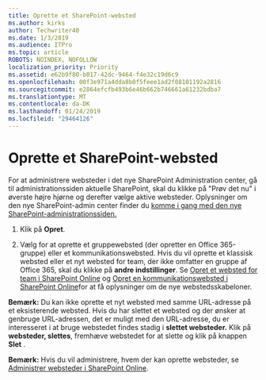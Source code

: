 ```yaml
---
title: Oprette et SharePoint-websted
ms.author: kirks
author: Techwriter40
ms.date: 1/3/2019
ms.audience: ITPro
ms.topic: article
ROBOTS: NOINDEX, NOFOLLOW
localization_priority: Priority
ms.assetid: e62b9f80-b017-42dc-9464-f4e32c19d6c9
ms.openlocfilehash: 00f3e971a4dda8b0f5feee1ad2f08101192a2816
ms.sourcegitcommit: e2864efcfb493b6e46b662b746661a61232bdba7
ms.translationtype: MT
ms.contentlocale: da-DK
ms.lasthandoff: 01/24/2019
ms.locfileid: "29464126"
---
```

# <a name="create-a-sharepoint-site"></a>Oprette et SharePoint-websted

For at administrere websteder i det nye SharePoint Administration center, gå til administrationssiden aktuelle SharePoint, skal du klikke på "Prøv det nu" i øverste højre hjørne og derefter vælge aktive websteder. Oplysninger om den nye SharePoint-admin center finder du [komme i gang med den nye SharePoint-administrationssiden.](https://docs.microsoft.com/en-us/sharepoint/get-started-new-admin-center)
  
1. Klik på **Opret**. 
    
2. Vælg for at oprette et gruppewebsted (der opretter en Office 365-gruppe) eller et kommunikationswebsted. Hvis du vil oprette et klassisk websted eller et nyt websted for team, der ikke omfatter en gruppe af Office 365, skal du klikke på **andre indstillinger**. Se [Opret et websted for team i SharePoint Online](https://support.office.com/en-us/article/create-a-team-site-in-sharepoint-ef10c1e7-15f3-42a3-98aa-b5972711777d?ui=en-US&amp;rs=en-US&amp;ad=US) og [Opret en kommunikationswebsted i SharePoint Online](https://support.office.com/article/7fb44b20-a72f-4d2c-9173-fc8f59ba50eb)for at få oplysninger om de nye webstedsskabeloner.
  
 **Bemærk:** Du kan ikke oprette et nyt websted med samme URL-adresse på et eksisterende websted. Hvis du har slettet et websted og der ønsker at genbruge URL-adressen, det er muligt med den URL-adresse, du er interesseret i at bruge webstedet findes stadig i **slettet websteder.** Klik på **websteder, slettes**, fremhæve webstedet for at slette og klik på knappen **Slet** . 
  
 **Bemærk:** Hvis du vil administrere, hvem der kan oprette websteder, se [Administrer websteder i SharePoint Online](https://docs.microsoft.com/en-us/sharepoint/manage-site-creation).
    

